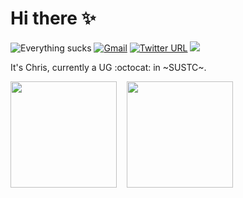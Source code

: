 # Hi there :sparkles:

![Everything sucks](https://img.shields.io/badge/feeling-awful-red)
[![Gmail](https://img.shields.io/badge/-realhezean@gmail.com-4486c2?style=flat&logo=Gmail&logoColor=white&link=mailto:realhezean@gmail.com)](mailto:realhezean@gmail.com)
[![Twitter URL](https://img.shields.io/twitter/url?style=social&url=https%3A%2F%2Ftwitter.com%2FrealChrisDevwv)](https://twitter.com/realChrisDevwv)
![](https://hit.yhype.me/github/profile?user_id=49837965)

It's Chris, currently a UG :octocat: in ~SUSTC~.  <!-- SUSTech 是我见过的最垃圾的学校，其中计系更是学校里最不入流的存在，完全不知道这种三本水平的系有什么存在的意义，再过一年就润了，再您妈的鬼见 -->

<img src="https://github-readme-stats.vercel.app/api/top-langs/?username=HeZean&layout=compact" height = "170" align=center /> &nbsp;&nbsp; 
<img src="https://github-readme-streak-stats.herokuapp.com/?user=HeZean" height = "170" align=center />


<!--

<details>
  <summary>Tech Stack</summary>
  <br>
<pre>

<img src="https://raw.githubusercontent.com/devicons/devicon/master/icons/cplusplus/cplusplus-plain.svg" height=30> &nbsp; <img src="https://raw.githubusercontent.com/devicons/devicon/master/icons/c/c-plain.svg" height=30> &nbsp; <img src="https://raw.githubusercontent.com/devicons/devicon/master/icons/python/python-original.svg" height=30> &nbsp; <img src="https://raw.githubusercontent.com/devicons/devicon/master/icons/go/go-original-wordmark.svg" height=30> &nbsp; <img src="https://raw.githubusercontent.com/devicons/devicon/master/icons/java/java-plain.svg" height=30> &nbsp; <img src="https://raw.githubusercontent.com/devicons/devicon/master/icons/swift/swift-original.svg" height=30>

<img src="https://raw.githubusercontent.com/devicons/devicon/master/icons/mysql/mysql-plain-wordmark.svg" height=30> &nbsp; <img src="https://raw.githubusercontent.com/devicons/devicon/master/icons/postgresql/postgresql-plain.svg" height=30> &nbsp; <img src="https://raw.githubusercontent.com/devicons/devicon/master/icons/docker/docker-plain.svg" height=30> &nbsp; <img src="https://raw.githubusercontent.com/devicons/devicon/master/icons/bash/bash-original.svg" height=30>

</pre>
</details>

-->
